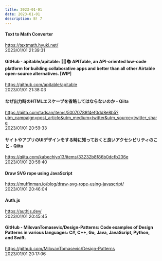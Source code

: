```yaml
---
title: 2023-01-01
date: 2023-01-01
description: B! 7
---
```


#### Text to Math Converter
https://textmath.hyuki.net/<br>
2023/01/01 21:39:31<br>


#### GitHub - apitable/apitable: 🚀🎉📚 APITable, an API-oriented low-code platform for building collaborative apps and better than all other Airtable open-source alternatives. [WIP]
https://github.com/apitable/apitable<br>
2023/01/01 21:38:03<br>


#### なぜ出力時のHTMLエスケープを省略してはならないのか - Qiita
https://qiita.com/tadsan/items/50070788f4ef0dd8e8b5?utm_campaign=post_article&utm_medium=twitter&utm_source=twitter_share<br>
2023/01/01 20:59:33<br>


#### サイトやアプリのUIデザインをする時に知っておくと良いアクセシビリティのこと - Qiita
https://qiita.com/kabechiyo13/items/33232b8f86b0dcfb236e<br>
2023/01/01 20:56:40<br>


#### Draw SVG rope using JavaScript
https://muffinman.io/blog/draw-svg-rope-using-javascript/<br>
2023/01/01 20:46:04<br>


#### Auth.js
https://authjs.dev/<br>
2023/01/01 20:45:45<br>


#### GitHub - MilovanTomasevic/Design-Patterns: Code examples of Design Patterns in various languages: C#, C++, Go, Java, JavaScript, Python, and Swift.
https://github.com/MilovanTomasevic/Design-Patterns<br>
2023/01/01 20:17:06<br>


